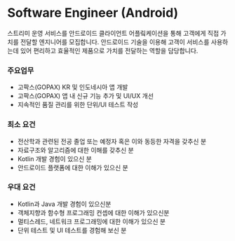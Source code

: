 # Software Engineer (Android)
스트리미 운영 서비스를 안드로이드 클라이언트 어플맄케이션을 통해 고객에게 직접 가치를 전달할 엔지니어를 모집합니다. 
안드로이드 기술을 이용해 고객이 서비스를 사용하는데 있어 편리하고 효율적인 제품으로 가치를 전달하는 역할을 담당합니다. 

### 주요업무
- 고팍스(GOPAX) KR 및 인도네시아 앱 개발
- 고팍스(GOPAX) 앱 내 신규 기능 추가 및 UI/UX 개선
- 지속적인 품질 관리를 위한 단위/UI 테스트 작성

### 최소 요건
- 전산학과 관련된 전공 졸업 또는 예정자 혹은 이와 동등한 자격을 갖추신 분
- 자료구조와 알고리즘에 대한 이해를 갖추신 분
- Kotlin 개발 경험이 있으신 분
- 안드로이드 플랫폼에 대한 이해가 있으신 분

### 우대 요건
- Kotlin과 Java 개발 경험이 있으신분
- 객체지향과 함수형 프로그래밍 컨셉에 대한 이해가 있으신분
- 멀티스레드, 네트워크 프로그래밍에 대한 이해가 있으신 분
- 단위 테스트 및 UI 테스트를 경험해 보신 분
